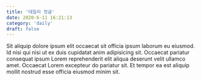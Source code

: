 ```yaml
---
title: '데일리 첫글'
date: 2020-6-11 16:21:13
category: 'daily'
draft: false
---
```


Sit aliquip dolore ipsum elit occaecat sit officia ipsum laborum eu eiusmod. Id nisi qui nisi ut ex duis cupidatat anim adipisicing sit. Occaecat pariatur consequat ipsum Lorem reprehenderit elit aliqua deserunt velit ullamco amet. Occaecat Lorem excepteur do pariatur sit. Et tempor ea est aliquip mollit nostrud esse officia eiusmod minim sit.
